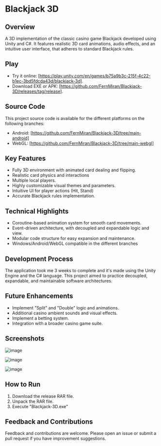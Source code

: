 # Blackjack 3D

## Overview
A 3D implementation of the classic casino game Blackjack developed using Unity and C#. It features realistic 3D card animations, audio effects, and an intuitive user interface, that adheres to standard Blackjack rules.

## Play
- Try it online: [https://play.unity.com/en/games/b75a9b3c-215f-4c22-b1ec-3bd5fdcda43d/blackjack-3d].
- Download EXE or APK: [https://github.com/FernMiran/Blackjack-3D/releases/tag/release].

## Source Code
This project source code is available for the different platforms on the following branches:

- Android:
[https://github.com/FernMiran/Blackjack-3D/tree/main-android]
- WebGL:
[https://github.com/FernMiran/Blackjack-3D/tree/main-webgl]

## Key Features
- Fully 3D environment with animated card dealing and flipping.
- Realistic card physics and interactions
- Multiple local players.
- Highly customizable visual themes and parameters.
- Intuitive UI for player actions (Hit, Stand)
- Accurate Blackjack rules implementation.

## Technical Highlights
- Coroutine-based animation system for smooth card movements.
- Event-driven architecture, with decoupled and expandable logic and view.
- Modular code structure for easy expansion and maintenance.
- Windows/Android/WebGL compatible in the different branches

## Development Process
The application took me 3 weeks to complete and it's made using the Unity Engine and the C# language. This project aimed to practice decoupled, expandable, and maintainable software architectures.

## Future Enhancements
- Implement "Split" and "Double" logic and animations.
- Additional casino ambient sounds and visual effects.
- Implement a betting system.
- Integration with a broader casino game suite.

## Screenshots
![image](https://github.com/user-attachments/assets/23f48228-dbed-4995-85af-9b21adb30cf2)

![image](https://github.com/user-attachments/assets/c88f4ad3-b4bf-4241-82f7-b6a3aac7c22f)

![image](https://github.com/user-attachments/assets/e19cd7f2-1741-4faa-b2ea-d1cbcf68c737)

## How to Run
1. Download the release RAR file.
2. Unpack the RAR file.
3. Execute "Blackjack-3D.exe"

## Feedback and Contributions
Feedback and contributions are welcome. Please open an issue or submit a pull request if you have improvement suggestions.
